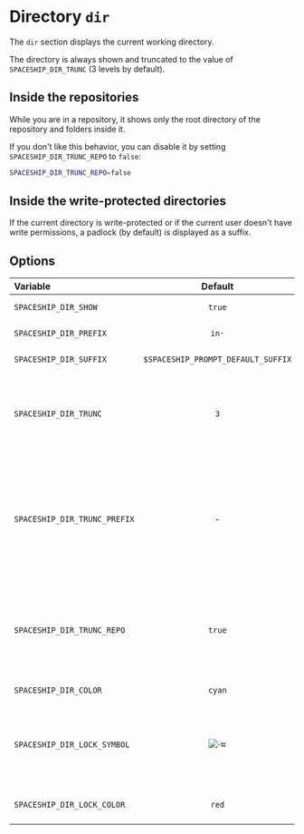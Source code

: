 # Directory `dir`

The `dir` section displays the current working directory.

The directory is always shown and truncated to the value of `SPACESHIP_DIR_TRUNC` (3 levels by default).

## Inside the repositories

While you are in a repository, it shows only the root directory of the repository and folders inside it.

If you don't like this behavior, you can disable it by setting `SPACESHIP_DIR_TRUNC_REPO` to `false`:

```zsh title=".zshrc"
SPACESHIP_DIR_TRUNC_REPO=false
```

## Inside the write-protected directories

If the current directory is write-protected or if the current user doesn't have write permissions, a padlock (by default) is displayed as a suffix.

## Options

| Variable                     |              Default               | Meaning                                                                             |
| :--------------------------- | :--------------------------------: | ----------------------------------------------------------------------------------- |
| `SPACESHIP_DIR_SHOW`         |               `true`               | Show section                                                                        |
| `SPACESHIP_DIR_PREFIX`       |                `in·`               | Section's prefix                                                                    |
| `SPACESHIP_DIR_SUFFIX`       | `$SPACESHIP_PROMPT_DEFAULT_SUFFIX` | Section's suffix                                                                    |
| `SPACESHIP_DIR_TRUNC`        |                 `3`                | Number of folders of cwd to show in prompt, 0 to show all                           |
| `SPACESHIP_DIR_TRUNC_PREFIX` |                  -                 | Prefix before cwd when it's truncated. For example `…/` or `.../`, empty to disable |
| `SPACESHIP_DIR_TRUNC_REPO`   |               `true`               | While in `git` repo, show only root directory and folders inside it                 |
| `SPACESHIP_DIR_COLOR`        |               `cyan`               | Section's color                                                                     |
| `SPACESHIP_DIR_LOCK_SYMBOL`  | ![·][lock-icon]                   | The symbol displayed if directory is write-protected                                |
| `SPACESHIP_DIR_LOCK_COLOR`   |               `red`                | Color for the lock symbol                                                           |

<!-- References -->

[lock-icon]: https://user-images.githubusercontent.com/10276208/46248218-4af95d80-c434-11e8-8e25-595d792503f1.png
